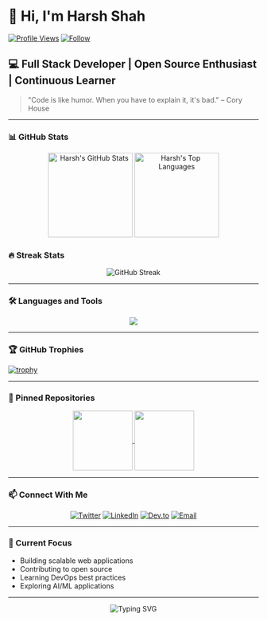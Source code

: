 # 👋 Hi, I'm Harsh Shah

[![Profile Views](https://komarev.com/ghpvc/?username=devHarshShah&color=blueviolet&style=flat-square)](https://github.com/devHarshShah)
[![Follow](https://img.shields.io/github/followers/devHarshShah?label=Follow&style=social)](https://github.com/devHarshShah)

## 💻 Full Stack Developer | Open Source Enthusiast | Continuous Learner

> "Code is like humor. When you have to explain it, it's bad." – Cory House

---

### 📊 GitHub Stats

<div align="center">
  <img src="https://github-readme-stats-iota-ecru-37.vercel.app/api?username=devHarshShah&show_icons=true&theme=radical" alt="Harsh's GitHub Stats" height="170em" />
  <img src="https://github-readme-stats-iota-ecru-37.vercel.app/api/top-langs/?username=devHarshShah&layout=compact&theme=radical" alt="Harsh's Top Languages" height="170em" />
</div>

### 🔥 Streak Stats

<div align="center">
  <img src="http://github-readme-streak-stats-six-kohl.vercel.app?user=devHarshShah&theme=dark" alt="GitHub Streak" />
</div>

---

### 🛠️ Languages and Tools

<p align="center">
  <a href="https://skillicons.dev">
    <img src="https://skillicons.dev/icons?i=js,ts,react,nodejs,express,mongodb,nextjs,python,java,docker,kubernetes,aws,gcp,firebase&theme=dark" />
  </a>
</p>

---

### 🏆 GitHub Trophies

[![trophy](https://github-profile-trophy.vercel.app/?username=devHarshShah&theme=onedark&column=7)](https://github.com/ryo-ma/github-profile-trophy)

---

### 📌 Pinned Repositories

<div align="center">
  <a href="https://github.com/devHarshShah/ResearchLens">
    <img align="center" src="https://github-readme-stats-iota-ecru-37.vercel.app/api/pin/?username=devHarshShah&repo=ResearchLens&theme=radical" height="120em" />
  </a>
  <a href="https://github.com/devHarshShah/myperro">
    <img align="center" src="https://github-readme-stats-iota-ecru-37.vercel.app/api/pin/?username=devHarshShah&repo=myperro&theme=radical" height="120em" />
  </a>
</div>

---

### 📫 Connect With Me

<p align="center">
  <a href="https://twitter.com/devHarshShah"><img src="https://img.shields.io/badge/Twitter-%231DA1F2.svg?style=for-the-badge&logo=Twitter&logoColor=white" alt="Twitter"></a>
  <a href="https://www.linkedin.com/in/harshshah/"><img src="https://img.shields.io/badge/linkedin-%230077B5.svg?style=for-the-badge&logo=linkedin&logoColor=white" alt="LinkedIn"></a>
  <a href="https://dev.to/devharshshah"><img src="https://img.shields.io/badge/dev.to-0A0A0A?style=for-the-badge&logo=dev.to&logoColor=white" alt="Dev.to"></a>
  <a href="mailto:contact@harshshah.dev"><img src="https://img.shields.io/badge/Email-D14836?style=for-the-badge&logo=gmail&logoColor=white" alt="Email"></a>
</p>

---

### 🎯 Current Focus

- Building scalable web applications
- Contributing to open source
- Learning DevOps best practices
- Exploring AI/ML applications

---

<div align="center">
  <img src="https://readme-typing-svg.herokuapp.com?font=Fira+Code&pause=1000&color=F7F7F7&center=true&vCenter=true&width=435&lines=Thanks+for+visiting+my+profile!;Let's+connect+and+build+together!" alt="Typing SVG" />
</div>
